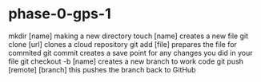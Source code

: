 # phase-0-gps-1
mkdir [name] making a new directory
touch [name] creates a new file
git clone [url] clones a cloud repository
git add [file] prepares the file for commited
git commit creates a save point for any changes you did in your file
git checkout -b [name] creates a new branch to work code
git push [remote] [branch] this pushes the branch back to GitHub